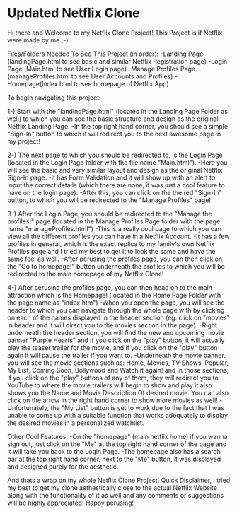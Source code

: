 # Updated Netflix Clone

Hi there and Welcome to my Netflix Clone Project!
    This Project is if Netflix were made by me ;-)

Files/Folders Needed To See This Project (in order):
    -Landing Page (landingPage.html to see basic and similar Netflix Registration page)
    -Login Page (Main.html to see User Login page)
    -Manage Profiles Page (manageProfiles.html to see User Accounts and Profiles)
    -Homepage(Index.html to see homepage of Netflix App)

To begin navigating this project:

1-) Start with the "landingPage.html" (located in the Landing Page Folder as well) to which you can see the basic structure and design as the     original Netflix Landing Page.
    -In the top right hand corner, you should see a simple "Sign-In" button to which it will redirect you to the next awesome page in my project!

2-) The next page to which you should be redirected to, is the Login Page (located in the Login Page folder with the file name "Main.html").
    -Here you will see the basic and very similar layout and design as the original Netflix Sign-In page. 
    -It has Form Validation and it will show up with an alert to input the correct details (which there are none, it was just a cool feature to   have on the login page).
    -After this, you can click on the the red "Sign-In" button, to which you will be redirected to the "Manage Profiles" page!

3-) After the Login Page, you should be redirected to the "Manage the profiles!" page (located in the Manage Profiles Page folder with the page    name "manageProfiles.html")
    -This is a really cool page to which you can view all the different profiles you can have in a Netflix Account.
    -It has a few profiles in general, which is the exact replica to my family's own Netflix Profiles page and I tried my best to get it to look the same and have the same feel as well. 
    -After perusing the profiles page, you can then click on the "Go to homepage!" button underneath the profiles to which you will be redirected to the main homepage of my Netflix Clone!

4-) After perusing the profiles page, you can then head on to the main attraction which is the Homepage! (located in the Home Page Folder with the page name as "index.htm") 
    -When you open the page, you will see the header to which you can navigate through the whole page with by clicking on each of the names displayed in the header section (eg. click on "movies" in header and it will direct you to the movies section in the page). 
    -Right underneath the header section, you will find the new and upcoming movie banner "Purple Hearts" and if you click on the "play" button, it will actually play the teaser trailer for the movie, and if you click on the "play" button again it will pause the trailer if you want to. 
    -Underneath the movie banner, you will see the movie sections such as: Home, Movies, TV Shows, Popular, My List, Coming Soon, Bollywood and Watch it again! and in those sections, if you click on the "play" buttons of any of them, they will redirect you to YouTube to where the movie trailers will begin to show and play.It also shows you the Name and Movie Description Of desired movie. You can also click on the arrow in the right hand corner to show more movies as well!
    -Unfortunately, the "My List" button is yet to work due to the fact that I was unable to come up with a suitable function that works adequately to display the desired movies in a personalized watchlist.

Other Cool Features:
    -On the "homepage" (main netflix home) if you wanna sign out, just click on the "Me" at the top right hand corner of the page and it will take you back to the Login Page. 
    -The homepage also has a search bar at the top right hand corner, next to the "Me" button, it was displayed and designed purely for the aesthetic.

And thats a wrap on my whole Netflix Clone Project! 
    Quick Disclaimer, I tried my best to get my clone aethestically close to the actual Netflix Website along with the functionality of it as well and any comments or suggestions will be highly appreciated! Happy perusing!
